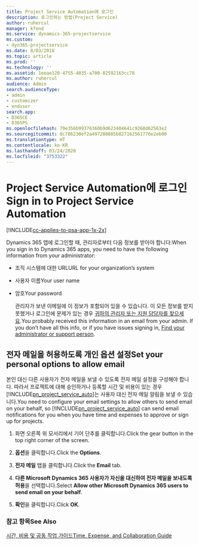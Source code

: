 ```yaml
---
title: Project Service Automation에 로그인
description: 로그인하는 방법(Project Service)
author: ruhercul
manager: kfend
ms.service: dynamics-365-projectservice
ms.custom:
- dyn365-projectservice
ms.date: 8/03/2018
ms.topic: article
ms.prod: ''
ms.technology: ''
ms.assetid: 1eeae120-4755-4035-a700-82592163cc78
ms.author: ruhercul
audience: Admin
search.audienceType:
- admin
- customizer
- enduser
search.app:
- D365CE
- D365PS
ms.openlocfilehash: 79e356b99376360b9d623404641c9268d62563e2
ms.sourcegitcommit: 8c786230ef2a497280885b827162561776e2eb00
ms.translationtype: HT
ms.contentlocale: ko-KR
ms.lasthandoff: 03/24/2020
ms.locfileid: "3753322"
---
```

# <a name="sign-in-to-project-service-automation"></a><span data-ttu-id="d0a2b-103">Project Service Automation에 로그인</span><span class="sxs-lookup"><span data-stu-id="d0a2b-103">Sign in to Project Service Automation</span></span>

[!INCLUDE[cc-applies-to-psa-app-1x-2x](../includes/cc-applies-to-psa-app-1x-2x.md)]

<span data-ttu-id="d0a2b-104">Dynamics 365 앱에 로그인할 때, 관리자로부터 다음 정보를 받아야 합니다:</span><span class="sxs-lookup"><span data-stu-id="d0a2b-104">When you sign in to Dynamics 365 apps, you need to have the following information from your administrator:</span></span>  
  
- <span data-ttu-id="d0a2b-105">조직 시스템에 대한 URL</span><span class="sxs-lookup"><span data-stu-id="d0a2b-105">URL for your organization’s system</span></span>  
  
- <span data-ttu-id="d0a2b-106">사용자 이름</span><span class="sxs-lookup"><span data-stu-id="d0a2b-106">Your user name</span></span>  
  
- <span data-ttu-id="d0a2b-107">암호</span><span class="sxs-lookup"><span data-stu-id="d0a2b-107">Your password</span></span>  
  
  <span data-ttu-id="d0a2b-108">관리자가 보낸 이메일에 이 정보가 포함되어 있을 수 있습니다. 이 모든 정보를 받지 못했거나 로그인에 문제가 있는 경우 [귀하의 관리자 또는 지원 담당자를 찾으세요](../basics/find-administrator-support.md).</span><span class="sxs-lookup"><span data-stu-id="d0a2b-108">You probably received this information in an email from your admin. If you don’t have all this info, or if you have issues signing in, [Find your administrator or support person](../basics/find-administrator-support.md).</span></span>  
  
## <a name="set-your-personal-options-to-allow-email"></a><span data-ttu-id="d0a2b-109">전자 메일을 허용하도록 개인 옵션 설정</span><span class="sxs-lookup"><span data-stu-id="d0a2b-109">Set your personal options to allow email</span></span>  
 <span data-ttu-id="d0a2b-110">본인 대신 다른 사용자가 전자 메일을 보낼 수 있도록 전자 메일 설정을 구성해야 합니다. 따라서 프로젝트에 대해 승인하거나 등록할 시간 및 비용이 있는 경우 [!INCLUDE[pn_project_service_auto](../includes/pn-project-service-auto.md)]는 사용자 대신 전자 메일 알림을 보낼 수 있습니다.</span><span class="sxs-lookup"><span data-stu-id="d0a2b-110">You need to configure your email settings to allow others to send email on your behalf, so [!INCLUDE[pn_project_service_auto](../includes/pn-project-service-auto.md)] can send email notifications for you when you have time and expenses to approve or sign up for projects.</span></span>  
  
1.  <span data-ttu-id="d0a2b-111">화면 오른쪽 위 모서리에서 기어 단추를 클릭합니다.</span><span class="sxs-lookup"><span data-stu-id="d0a2b-111">Click the gear button in the top right corner of the screen.</span></span>  
  
2.  <span data-ttu-id="d0a2b-112">**옵션**을 클릭합니다.</span><span class="sxs-lookup"><span data-stu-id="d0a2b-112">Click the **Options**.</span></span>  
  
3.  <span data-ttu-id="d0a2b-113">**전자 메일** 탭을 클릭합니다.</span><span class="sxs-lookup"><span data-stu-id="d0a2b-113">Click the **Email** tab.</span></span>  
  
4.  <span data-ttu-id="d0a2b-114">**다른 Microsoft Dynamics 365 사용자가 자신을 대신하여 전자 메일을 보내도록 허용**을 선택합니다.</span><span class="sxs-lookup"><span data-stu-id="d0a2b-114">Select **Allow other Microsoft Dynamics 365 users to send email on your behalf**.</span></span>  
  
5.  <span data-ttu-id="d0a2b-115">**확인**을 클릭합니다.</span><span class="sxs-lookup"><span data-stu-id="d0a2b-115">Click **OK**.</span></span>  
  
### <a name="see-also"></a><span data-ttu-id="d0a2b-116">참고 항목</span><span class="sxs-lookup"><span data-stu-id="d0a2b-116">See Also</span></span>  
 [<span data-ttu-id="d0a2b-117">시간, 비용 및 공동 작업 가이드</span><span class="sxs-lookup"><span data-stu-id="d0a2b-117">Time, Expense, and Collaboration Guide</span></span>](../project-service/time-expense-collaboration-guide.md)
